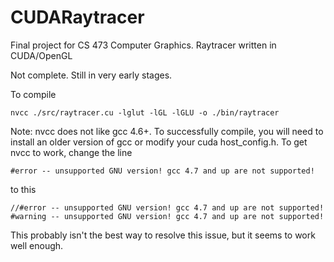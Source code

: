 CUDARaytracer
=============

Final project for CS 473 Computer Graphics. Raytracer written in CUDA/OpenGL

Not complete. Still in very early stages.

To compile

    nvcc ./src/raytracer.cu -lglut -lGL -lGLU -o ./bin/raytracer

Note: nvcc does not like gcc 4.6+. To successfully compile, you will need to install an older version of gcc or modify your cuda host_config.h. To get nvcc to work, change the line

    #error -- unsupported GNU version! gcc 4.7 and up are not supported!

to this

    //#error -- unsupported GNU version! gcc 4.7 and up are not supported!
    #warning -- unsupported GNU version! gcc 4.7 and up are not supported!

This probably isn't the best way to resolve this issue, but it seems to work well enough.
